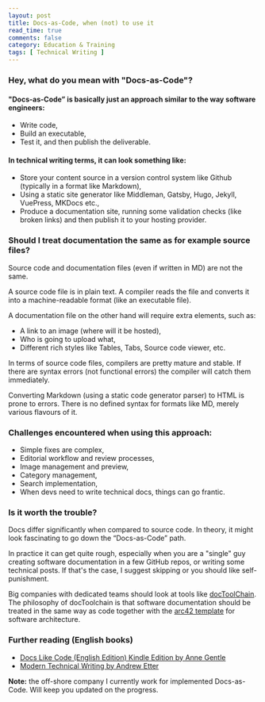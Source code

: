 ```yaml
---
layout: post
title: Docs-as-Code, when (not) to use it 
read_time: true  
comments: false
category: Education & Training
tags: [ Technical Writing ]
---
```


### **Hey, what do you mean with "Docs-as-Code"?**

#### "Docs-as-Code” is basically just an approach similar to the way software engineers:
- Write code,
- Build an executable,
- Test it, and then publish the deliverable.

#### In technical writing terms, it can look something like:
- Store your content source in a version control system like Github (typically in a format like Markdown),
- Using a static site generator like Middleman, Gatsby, Hugo, Jekyll, VuePress, MKDocs etc.,
- Produce a documentation site, running some validation checks (like broken links) and then publish it to your hosting provider.

### **Should I treat documentation the same as for example source files?**

Source code and documentation files (even if written in MD) are not the same.

A source code file is in plain text. A compiler reads the file and converts it into a machine-readable format (like an executable file).

A documentation file on the other hand will require extra elements, such as:
- A link to an image (where will it be hosted), 
- Who is going to upload what,
- Different rich styles like Tables, Tabs, Source code viewer, etc.

In terms of source code files, compilers are pretty mature and stable. If there are syntax errors (not functional errors) the compiler will catch them immediately.

Converting Markdown (using a static code generator parser) to HTML is prone to errors. There is no defined syntax for formats like MD, merely various flavours of it.

### **Challenges encountered when using this approach:**

- Simple fixes are complex,
- Editorial workflow and review processes,
- Image management and preview, 
- Category management,
- Search implementation,
- When devs need to write technical docs, things can go frantic.

### **Is it worth the trouble?**

Docs differ significantly when compared to source code. In theory, it might look fascinating to go down the “Docs-as-Code” path. 

In practice it can get quite rough, especially when you are a "single" guy creating software documentation in a few GitHub repos, or writing some technical posts. If that's the case, I suggest skipping or you should like self-punishment.

Big companies with dedicated teams should look at tools like [docToolChain](https://doctoolchain.github.io/docToolchain/). The philosophy of docToolchain is that software documentation should be treated in the same way as code together with the [arc42 template](https://arc42.org/) for software architecture.

### **Further reading (English books)**

* [Docs Like Code (English Edition) Kindle Edition by Anne Gentle](https://www.amazon.de/dp/B0784ZJWSR)
* [Modern Technical Writing by Andrew Etter](https://www.amazon.com/Modern-Technical-Writing-Introduction-Documentation-ebook/dp/B01A2QL9SS)

**Note:** the off-shore company I currently work for implemented Docs-as-Code. Will keep you updated on the progress.
